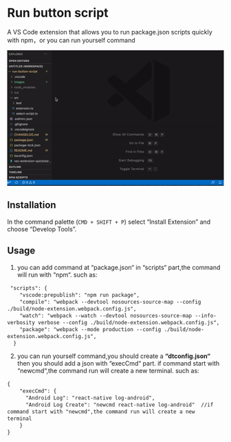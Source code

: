 <a href=""><img src="" /><img src="" /></a> <a href=""><img src="" /></a>

# Run button script

A VS Code extension that allows you to run package.json scripts quickly with npm，or you can run yourself command

![Run button script VS Code extension](./images/demo.gif)

## Installation

In the command palette (`CMD + SHIFT + P`) select “Install Extension” and choose “Develop Tools”.

## Usage

1. you can add command at “package.json“ in “scripts“ part,the command will run with “npm“. such as:

```
 "scripts": {
    "vscode:prepublish": "npm run package",
    "compile": "webpack --devtool nosources-source-map --config ./build/node-extension.webpack.config.js",
    "watch": "webpack --watch --devtool nosources-source-map --info-verbosity verbose --config ./build/node-extension.webpack.config.js",
    "package": "webpack --mode production --config ./build/node-extension.webpack.config.js",
  }
```

2. you can run yourself command,you should create a **“dtconfig.json“** then you should add a json with “execCmd“ part. if command start with “newcmd“,the command run will create a new terminal. such as:

```
{
    "execCmd": {
      "Android Log": "react-native log-android",
	  "Android Log Create": "newcmd react-native log-android"  //if command start with "newcmd",the command run will create a new  terminal
    }
}
```
